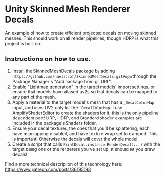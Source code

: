 # Unity Skinned Mesh Renderer Decals

An example of how to create efficient projected decals on moving skinned meshes. This should work on all render pipelines, though HDRP is what this project is built on.

## Instructions on how to use.

1. Install the SkinnedMeshDecals package by adding `https://github.com/naelstrof/SkinnedMeshDecals.git#upm` through the Package Manager's "Add package from git URL".
2. Enable "Lightmap generation" in the target models' import settings, or ensure that models have atlased uv2s so that decals can be mapped to any part of the mesh.
3. Apply a material to the target model's mesh that has a `_DecalColorMap` input, and uses UV2 only for the `_DecalColorMap`. I use AmplifyShaderEditor to create the shaders for it, this is the only pipeline dependant part! URP, HDRP, and Standard shader examples are included in the package's Shaders folder.
4. Ensure your decal textures, the ones that you'll be splattering, each have mipmapping disabled, and have texture wrap set to clamped. This is important! Otherwise the decals will cover the whole model.
5. Create a script that calls `PaintDecal.instance.RenderDecal(...)` with the target being one of the renderers you've set up. It should let you draw decals!

Find a more technical description of this technology here: https://www.patreon.com/posts/36195193
